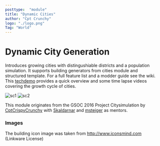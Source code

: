 ```yaml
---
posttype:  "module"  
title: "Dynamic Cities"
author: "Cpt Crunchy"
logo: "./logo.png"
Tag: "World"
---
```

Dynamic City Generation
=======================

Introduces growing cities with distingushiable districts and a population simulation.
It supports building generators from cities module and structured template.
For a full feature list and a modder guide see the wiki.
This [techdemo](https://www.youtube.com/watch?v=feEMmo1pRSY&feature=youtu.be) provides a quick overview and some time lapse videos covering the growth cycle of cities.


![sc1](/images/niceCity1.jpg)
![sc2](/images/niceCity5.jpg)

This module originates from the GSOC 2016 Project Citysimulation by [CptCrispyCrunchy](https://github.com/CptCrispyCrunchy) with [Skaldarnar](https://github.com/skaldarnar) and [msteiger](https://github.com/msteiger) as mentors.

### Images
The building icon image was taken from http://www.iconsmind.com (Linkware License)
